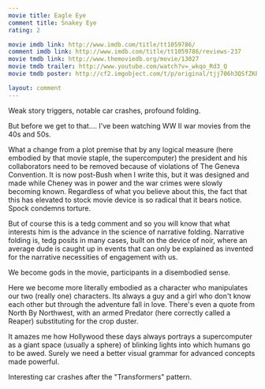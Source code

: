 ```yaml
---
movie title: Eagle Eye
comment title: Snakey Eye
rating: 2

movie imdb link: http://www.imdb.com/title/tt1059786/
comment imdb link: http://www.imdb.com/title/tt1059786/reviews-237
movie tmdb link: http://www.themoviedb.org/movie/13027
movie tmdb trailer: http://www.youtube.com/watch?v=_wkqo_Rd3_Q
movie tmdb poster: http://cf2.imgobject.com/t/p/original/tjj706h3QSfZKPiVJvznwZWM8c0.jpg

layout: comment
---
```


Weak story triggers, notable car crashes, profound folding.

But before we get to that.... I've been watching WW II war movies from the 40s and 50s.

What a change from a plot premise that by any logical measure (here embodied by that movie staple, the supercomputer) the president and his collaborators need to be removed because of violations of The Geneva Convention. It is now post-Bush when I write this, but it was designed and made while Cheney was in power and the war crimes were slowly becoming known. Regardless of what you believe about this, the fact that this has elevated to stock movie device is so radical that it bears notice. Spock condemns torture.

But of course this is a tedg comment and so you will know that what interests him is the advance in the science of narrative folding. Narrative folding is, tedg posits in many cases, built on the device of noir, where an average dude is caught up in events that can only be explained as invented for the narrative necessities of engagement with us. 

We become gods in the movie, participants in a disembodied sense.

Here we become more literally embodied as a character who manipulates our two (really one) characters. Its always a guy and a girl who don't know each other but through the adventure fall in love. There's even a quote from North By Northwest, with an armed Predator (here correctly called a Reaper) substituting for the crop duster. 

It amazes me how Hollywood these days always portrays a supercomputer as a giant space (usually a sphere) of blinking lights into which humans go to be awed. Surely we need a better visual grammar for advanced concepts made powerful.

Interesting car crashes after the "Transformers" pattern.